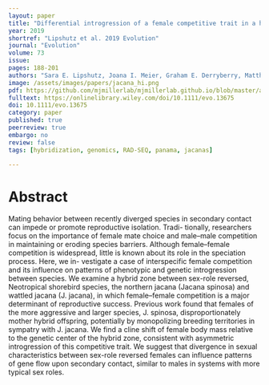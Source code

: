 ```yaml
---
layout: paper
title: "Differential introgression of a female competitive trait in a hybrid zone between sex-role reversed species"
year: 2019
shortref: "Lipshutz et al. 2019 Evolution"
journal: "Evolution"
volume: 73
issue:
pages: 188-201
authors: "Sara E. Lipshutz, Joana I. Meier, Graham E. Derryberry, Matthew J. Miller, Ole Seehausen, Elizabeth P. Derryberry"
image: /assets/images/papers/jacana_hi.png
pdf: https://github.com/mjmillerlab/mjmillerlab.github.io/blob/master/assets/pdfs/2019lipshutz.pdf
fulltext: https://onlinelibrary.wiley.com/doi/10.1111/evo.13675
doi: 10.1111/evo.13675
category: paper
published: true
peerreview: true
embargo: no
review: false
tags: [hybridization, genomics, RAD-SEQ, panama, jacanas]

---
```


# Abstract
Mating behavior between recently diverged species in secondary contact can impede or promote reproductive isolation. Tradi- tionally, researchers focus on the importance of female mate choice and male–male competition in maintaining or eroding species barriers. Although female–female competition is widespread, little is known about its role in the speciation process. Here, we in- vestigate a case of interspecific female competition and its influence on patterns of phenotypic and genetic introgression between species. We examine a hybrid zone between sex-role reversed, Neotropical shorebird species, the northern jacana (Jacana spinosa) and wattled jacana (J. jacana), in which female–female competition is a major determinant of reproductive success. Previous work found that females of the more aggressive and larger species, J. spinosa, disproportionately mother hybrid offspring, potentially by monopolizing breeding territories in sympatry with J. jacana. We find a cline shift of female body mass relative to the genetic center of the hybrid zone, consistent with asymmetric introgression of this competitive trait. We suggest that divergence in sexual characteristics between sex-role reversed females can influence patterns of gene flow upon secondary contact, similar to males in systems with more typical sex roles.
